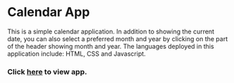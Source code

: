 # Calendar App
This is a simple calendar application. In addition to showing the current date, you can also select a preferred month and year by clicking on the part of the header showing month and year. The languages deployed in this application include: HTML, CSS and Javascript. 

### Click [here](https://olajekscalendar.netlify.app) to view app.

